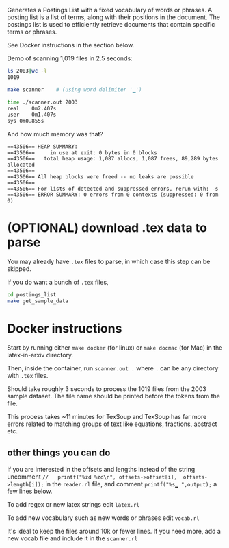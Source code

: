 Generates a Postings List with a fixed vocabulary of words or phrases. 
A posting list is a list of terms, along with their positions in the document. The postings list is used to efficiently retrieve documents that contain specific terms or phrases.

See Docker instructions in the section below.


Demo of scanning 1,019 files in 2.5 seconds: 
```bash
ls 2003|wc -l
1019

make scanner    # (using word delimiter '▁')

time ./scanner.out 2003
real	0m2.407s
user	0m1.407s
sys	0m0.855s

```

And how much memory was that? 
```
==43506== HEAP SUMMARY:
==43506==     in use at exit: 0 bytes in 0 blocks
==43506==   total heap usage: 1,087 allocs, 1,087 frees, 89,289 bytes allocated
==43506==
==43506== All heap blocks were freed -- no leaks are possible
==43506==
==43506== For lists of detected and suppressed errors, rerun with: -s
==43506== ERROR SUMMARY: 0 errors from 0 contexts (suppressed: 0 from 0)
```

# (OPTIONAL) download .tex data to parse

You may already have `.tex` files to parse, in which case this step can be skipped.

If you do want a bunch of `.tex` files, 
```bash
cd postings_list
make get_sample_data
```


# Docker instructions 

Start by running either `make docker` (for linux) or `make docmac` (for Mac) in the latex-in-arxiv directory.


Then, inside the container, run `scanner.out .`
where `.`  can be any directory with `.tex` files.


Should take roughly 3 seconds to process the 1019 files from the 2003 sample dataset.
The file name should be printed before the tokens from the file. 

This process takes ~11 minutes for TexSoup and TexSoup has far more errors related to matching groups of text like equations, fractions, abstract etc.

## other things you can do

If you are interested in the offsets and lengths instead of the 
string uncomment  `//	printf("%zd %zd\n", offsets->offset[i],  offsets->length[i]);`
in the `reader.rl` file, 
and comment `printf("%s▁ ",output);` a few lines below.

To add regex or new latex strings edit `latex.rl`

To add new vocabulary such as new words or phrases edit `vocab.rl`

It's ideal to keep the files around 10k or fewer lines. 
If you need more, add a new vocab file and include it in the `scanner.rl`



